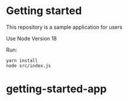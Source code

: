 # Getting started

This repository is a sample application for users 

Use Node Version 18

Run: 

```
yarn install
node src/index.js
```
# getting-started-app
